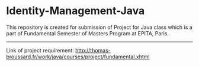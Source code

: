 # Identity-Management-Java

This repository is created for submission of Project for Java class which is a part of Fundamental Semester of Masters Program at EPITA, Paris.  

---
Link of project requirement:
http://thomas-broussard.fr/work/java/courses/project/fundamental.xhtml
